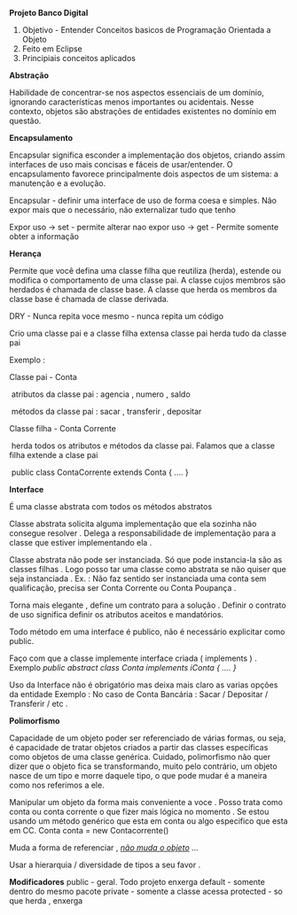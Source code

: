 **Projeto Banco Digital** 



1. Objetivo - Entender Conceitos basicos de Programação Orientada a Objeto  
1. Feito em Eclipse
1. Principiais conceitos aplicados 

**Abstração**

Habilidade de concentrar-se nos aspectos essenciais de um domínio, ignorando características menos importantes ou acidentais. Nesse contexto, objetos são abstrações de entidades existentes no domínio em questão.



**Encapsulamento**

Encapsular significa esconder a implementação dos objetos, criando assim interfaces de uso mais concisas e fáceis de usar/entender. O encapsulamento favorece principalmente dois aspectos de um sistema: a manutenção e a evolução.

Encapsular - definir uma interface de uso de forma coesa e simples. Não expor mais que o necessário, não externalizar tudo que tenho

Expor uso ->  set - permite alterar
nao expor uso ->    get - Permite somente obter a informação  



**Herança**

Permite que você defina uma classe filha que reutiliza (herda), estende ou modifica o comportamento de uma classe pai. A classe cujos membros são herdados é chamada de classe base. A classe que herda os membros da classe base é chamada de classe derivada.

DRY - Nunca repita voce mesmo - nunca repita um código 

Crio uma classe pai e a classe filha extensa classe pai herda tudo da classe pai

Exemplo :

Classe pai - Conta 

​		atributos da classe pai :  agencia , numero , saldo 

​		métodos da classe pai : sacar , transferir , depositar

Classe filha - Conta Corrente 

​	herda todos os atributos e métodos da classe pai. Falamos que a classe filha extende a clase pai 

​            public class ContaCorrente extends Conta { .... } 

**Interface**

É uma classe abstrata com todos os métodos abstratos  

Classe abstrata solicita alguma implementação que ela sozinha não consegue resolver . Delega a responsabilidade de implementação para a classe que estiver implementando ela .

Classe abstrata não pode ser instanciada. Só que pode instancia-la são as classes filhas . Logo posso tar uma classe como abstrata se não quiser que seja instanciada . Ex. : Não faz sentido ser  instanciada uma conta sem qualificação, precisa ser Conta Corrente ou Conta Poupança .  

Torna mais elegante , define um contrato para a solução . Definir o contrato de uso significa definir os atributos aceitos e mandatórios.  

Todo método em uma interface é publico, não é necessário explicitar como public. 

Faço com que a classe implemente interface criada ( implements ) . 
Exemplo *public abstract class Conta implements iConta { .... }* 

Uso da Interface não é obrigatório mas deixa mais claro as varias opções da entidade 
Exemplo :  No caso de Conta Bancária :  Sacar / Depositar / Transferir / etc .

 



**Polimorfismo**

Capacidade de um objeto poder ser referenciado de várias formas, ou seja, é capacidade de tratar objetos criados a partir das classes específicas como objetos de uma classe genérica. Cuidado, polimorfismo não quer dizer que o objeto fica se transformando, muito pelo contrário, um objeto nasce de um tipo e morre daquele tipo, o que pode mudar é a maneira como nos referimos a ele.



Manipular um objeto da forma mais conveniente a voce . Posso trata como conta ou conta corrente o que fizer mais lógica no momento . Se estou usando um método genérico que esta em conta ou algo especifico que esta em CC.  Conta conta = new Contacorrente()


Muda a forma de referenciar , *<u>não muda o objeto</u>* … 

Usar a hierarquia / diversidade de tipos a seu favor .



**Modificadores**
	public - geral. Todo projeto enxerga
	default - somente dentro do mesmo pacote 
	private - somente  a classe acessa 
	protected -  so que herda , enxerga 

